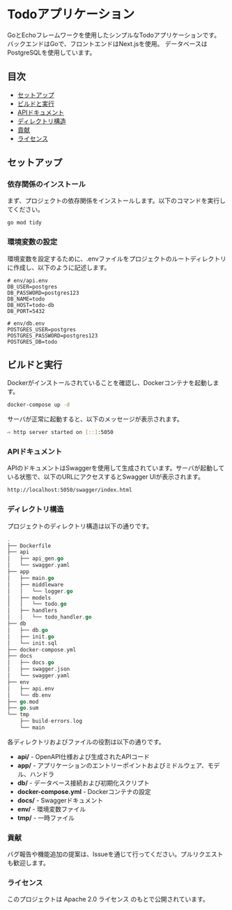 # Todoアプリケーション

GoとEchoフレームワークを使用したシンプルなTodoアプリケーションです。
バックエンドはGoで、フロントエンドはNext.jsを使用。
データベースはPostgreSQLを使用しています。

## 目次

- [セットアップ](#セットアップ)
- [ビルドと実行](#ビルドと実行)
- [APIドキュメント](#apiドキュメント)
- [ディレクトリ構造](#ディレクトリ構造)
- [貢献](#貢献)
- [ライセンス](#ライセンス)

## セットアップ

### 依存関係のインストール

まず、プロジェクトの依存関係をインストールします。以下のコマンドを実行してください。

```sh
go mod tidy
```

### 環境変数の設定

環境変数を設定するために、.envファイルをプロジェクトのルートディレクトリに作成し、以下のように記述します。

```env
# env/api.env
DB_USER=postgres
DB_PASSWORD=postgres123
DB_NAME=todo
DB_HOST=todo-db
DB_PORT=5432

# env/db.env
POSTGRES_USER=postgres
POSTGRES_PASSWORD=postgres123
POSTGRES_DB=todo
```

## ビルドと実行

Dockerがインストールされていることを確認し、Dockerコンテナを起動します。

```sh
docker-compose up -d
```

サーバが正常に起動すると、以下のメッセージが表示されます。

```sh
⇨ http server started on [::]:5050
```

### APIドキュメント

APIのドキュメントはSwaggerを使用して生成されています。サーバが起動している状態で、以下のURLにアクセスするとSwagger UIが表示されます。

```bash
http://localhost:5050/swagger/index.html
```

### ディレクトリ構造

プロジェクトのディレクトリ構造は以下の通りです。

```go
.
├── Dockerfile
├── api
│   ├── api_gen.go
│   └── swagger.yaml
├── app
│   ├── main.go
│   ├── middleware
│   │   └── logger.go
│   ├── models
│   │   └── todo.go
│   ├── handlers
│   │   └── todo_handler.go
├── db
│   ├── db.go
│   ├── init.go
│   └── init.sql
├── docker-compose.yml
├── docs
│   ├── docs.go
│   ├── swagger.json
│   └── swagger.yaml
├── env
│   ├── api.env
│   └── db.env
├── go.mod
├── go.sum
└── tmp
    ├── build-errors.log
    └── main
```

各ディレクトリおよびファイルの役割は以下の通りです。

- **api/** - OpenAPI仕様および生成されたAPIコード
- **app/** - アプリケーションのエントリーポイントおよびミドルウェア、モデル、ハンドラ
- **db/** - データベース接続および初期化スクリプト
- **docker-compose.yml** - Dockerコンテナの設定
- **docs/** - Swaggerドキュメント
- **env/** - 環境変数ファイル
- **tmp/** - 一時ファイル

### 貢献

バグ報告や機能追加の提案は、Issueを通じて行ってください。プルリクエストも歓迎します。

### ライセンス

このプロジェクトは Apache 2.0 ライセンス のもとで公開されています。